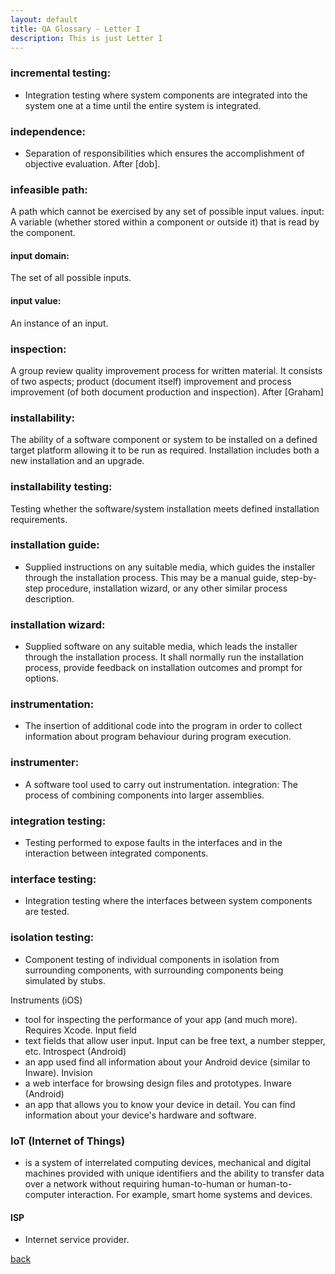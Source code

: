 ```yaml
---
layout: default
title: QA Glossary - Letter I
description: This is just Letter I
---
```


### incremental testing: 
- Integration testing where system components are integrated into the system one at a time until the entire system is integrated.

### independence: 
- Separation of responsibilities which ensures the accomplishment of objective evaluation. After [dob].

### infeasible path: 
A path which cannot be exercised by any set of possible input values.
input: A variable (whether stored within a component or outside it) that is read by the component.

#### input domain: 
The set of all possible inputs.

#### input value: 
An instance of an input.

### inspection: 
A group review quality improvement process for written material. It consists
of two aspects; product (document itself) improvement and process improvement (of both document production and inspection). After [Graham]

### installability: 
The ability of a software component or system to be installed on a defined target platform allowing it to be run as required. Installation includes both a new installation and an upgrade.

### installability testing: 
Testing whether the software/system installation meets defined 
installation requirements. 

### installation guide: 
- Supplied instructions on any suitable media, which guides the installer through the installation process. This may be a manual guide, step-by-step procedure, installation wizard, or any other similar process description.

### installation wizard: 
- Supplied software on any suitable media, which leads the installer through the installation process. It shall normally run the installation process, provide feedback on installation outcomes and prompt for options.

### instrumentation: 
- The insertion of additional code into the program in order to collect information about program behaviour during program execution.

### instrumenter: 
- A software tool used to carry out instrumentation.
integration: The process of combining components into larger assemblies. 

### integration testing: 
- Testing performed to expose faults in the interfaces and in the
interaction between integrated components.

### interface testing: 
- Integration testing where the interfaces between system components
are tested.

### isolation testing: 
- Component testing of individual components in isolation from
surrounding components, with surrounding components being simulated by stubs.


Instruments (iOS) 
- tool for inspecting the performance of your app (and much more). Requires Xcode.
Input field 
- text fields that allow user input. Input can be free text, a number stepper, etc.
Introspect (Android) 
- an app used find all information about your Android device (similar to Inware).
Invision 
- a web interface for browsing design files and prototypes.
Inware (Android) 
- an app that allows you to know your device in detail. You can find information about your device's hardware and software.

### IoT (Internet of Things) 
- is a system of interrelated computing devices, mechanical and digital machines provided with unique identifiers and the ability to transfer data over a network without requiring human-to-human or human-to-computer interaction. For example, smart home systems and devices.

#### ISP 
- Internet service provider.


[back](./)